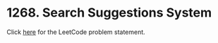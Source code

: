 # 1268. Search Suggestions System

Click [here](https://leetcode.com/problems/search-suggestions-system/description/)
for the LeetCode problem statement.
